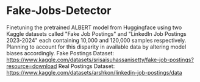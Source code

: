 # Fake-Jobs-Detector
Finetuning the pretrained ALBERT model from Huggingface using two Kaggle datasets called "Fake Job Postings" and "LinkedIn Job Postings 2023-2024" each containing 10,000 and 120,000 samples respectively. Planning to account for this disparity in available data by altering model biases accordingly. 
Fake Postings Dataset: https://www.kaggle.com/datasets/srisaisuhassanisetty/fake-job-postings?resource=download
Real Postings Dataset: https://www.kaggle.com/datasets/arshkon/linkedin-job-postings/data
